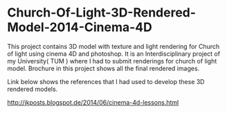 Church-Of-Light-3D-Rendered-Model-2014-Cinema-4D
================================================

This project contains 3D model with texture and light rendering for Church of light using cinema 4D and photoshop.
It is an Interdisciplinary project of my University( TUM ) where I had to submit renderings for church of light model.
Brochure in this project shows all the final rendered images.

Link below shows the references that I had used to develop these 3D rendered models.

http://jkposts.blogspot.de/2014/06/cinema-4d-lessons.html
